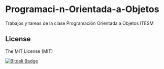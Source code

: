 Programaci-n-Orientada-a-Objetos
================================

Trabajos y tareas de la clase Programación Orientada a Objetos ITESM

License
------------
The MIT License (MIT)

[![Bitdeli Badge](https://d2weczhvl823v0.cloudfront.net/acrogenesis/programaci-n-orientada-a-objetos/trend.png)](https://bitdeli.com/free "Bitdeli Badge")


